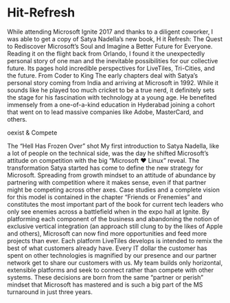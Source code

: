 # Hit-Refresh

While attending Microsoft Ignite 2017 and thanks to a diligent coworker, I was able to get a copy of Satya Nadella’s new book, H
it Refresh: The Quest to Rediscover Microsoft’s Soul and Imagine a Better Future for Everyone.
Reading it on the flight back from Orlando, I found it the unexpectedly personal story of one man and the inevitable
possibilities for our collective future. Its pages hold incredible perspectives for LiveTiles, Tri-Cities, and the future.
From Coder to King
The early chapters deal with Satya’s personal story coming from India and arriving at Microsoft in 1992. 
While it sounds like he played too much cricket to be a true nerd, it definitely sets the stage for his fascination with technology 
at a young age. He benefited immensely from a one-of-a-kind education in Hyderabad
joining a cohort that went on to lead massive companies like Adobe, MasterCard, and others.



oexist & Compete

The “Hell Has Frozen Over” shot
My first introduction to Satya Nadella, like a lot of people on the technical side, was the day he shifted Microsoft’s attitude on competition with the big “Microsoft ❤ Linux” reveal. The transformation Satya started has come to define the new strategy for Microsoft. Spreading from growth mindset to an attitude of abundance by partnering with competition where it makes sense, even if that partner might be competing across other axes.
Case studies and a complete vision for this model is contained in the chapter “Friends or Frenemies” and constitutes the most important part of the book for current tech leaders who only see enemies across a battlefield when in the expo hall at Ignite. By platforming each component of the business and abandoning the notion of exclusive vertical integration (an approach still clung to by the likes of Apple and others), Microsoft can now find more opportunities and feed more projects than ever.
Each platform LiveTiles develops is intended to remix the best of what customers already have. Every IT dollar the customer has spent on other technologies is magnified by our presence and our partner network get to share our customers with us. My team builds only horizontal, extensible platforms and seek to connect rather than compete with other systems. These decisions are born from the same “partner or perish” mindset that Microsoft has mastered and is such a big part of the MS turnaround in just three years.
